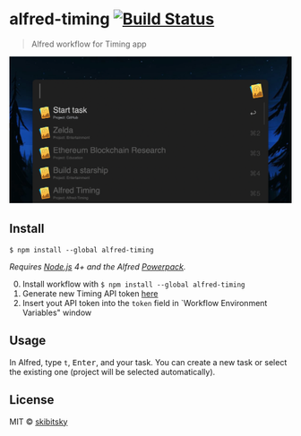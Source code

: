# alfred-timing [![Build Status](https://travis-ci.org/skibitsky/alfred-timing.svg?branch=master)](https://travis-ci.org/skibitsky/alfred-timing)

> Alfred workflow for Timing app

<img src="screenshot.png" width="694">

## Install

```
$ npm install --global alfred-timing
```

*Requires [Node.js](https://nodejs.org) 4+ and the Alfred [Powerpack](https://www.alfredapp.com/powerpack/).*



0. Install workflow with  ```$ npm install --global alfred-timing```
1. Generate new Timing API token [here](https://web.timingapp.com/integrations/tokens)
2. Insert yout API token into the `token` field in `Workflow Environment Variables" window

## Usage

In Alfred, type `t`, <kbd>Enter</kbd>, and your task.
You can create a new task or select the existing one (project will be selected automatically).

## License

MIT © [skibitsky](http://skibitsky.com)
